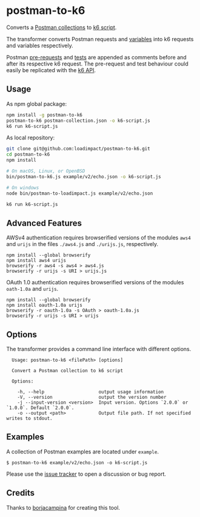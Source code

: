 # postman-to-k6

Converts a [Postman collections](https://www.getpostman.com/docs/collections) to [k6 script](https://docs.k6.io/docs).

The transformer converts Postman requests and [variables](http://blog.getpostman.com/2014/02/20/using-variables-inside-postman-and-collection-runner/) into k6 requests and variables respectively.

Postman [pre-requests](https://www.getpostman.com/docs/pre_request_scripts) and [tests](https://www.getpostman.com/docs/writing_tests) are appended as comments before and after its respective k6 request. The pre-request and test behaviour could easily be replicated with the [k6 API](https://docs.k6.io/docs/k6).

## Usage

As npm global package:

```bash
npm install -g postman-to-k6
postman-to-k6 postman-collection.json -o k6-script.js
k6 run k6-script.js
```

As local repository:

```bash
git clone git@github.com:loadimpact/postman-to-k6.git
cd postman-to-k6
npm install

# On macOS, Linux, or OpenBSD
bin/postman-to-k6.js example/v2/echo.json -o k6-script.js

# On windows
node bin/postman-to-loadimpact.js example/v2/echo.json

k6 run k6-script.js
```

## Advanced Features

AWSv4 authentication requires browserified versions of the modules `aws4` and
`urijs` in the files `./aws4.js` and `./urijs.js`, respectively.

```shell
npm install --global browserify
npm install aws4 urijs
browserify -r aws4 -s aws4 > aws4.js
browserify -r urijs -s URI > urijs.js
```

OAuth 1.0 authentication requires browserified versions of the modules
`oath-1.0a` and `urijs`.

```shell
npm install --global browserify
npm install oauth-1.0a urijs
browserify -r oauth-1.0a -s OAuth > oauth-1.0a.js
browserify -r urijs -s URI > urijs
```

## Options

The transformer provides a command line interface with different options.

      Usage: postman-to-k6 <filePath> [options]
    
      Convert a Postman collection to k6 script
    
      Options:
    
        -h, --help                    output usage information
        -V, --version                 output the version number
        -j --input-version <version>  Input version. Options `2.0.0` or `1.0.0`. Default `2.0.0`.
        -o --output <path>            Output file path. If not specified writes to stdout.

## Examples

A collection of Postman examples are located under `example`.

    $ postman-to-k6 example/v2/echo.json -o k6-script.js

Please use the [issue tracker](https://github.com/loadimpact/postman-to-k6/issues) to open a discussion or bug report.

## Credits

Thanks to [borjacampina](https://github.com/borjacampina) for creating this tool.
